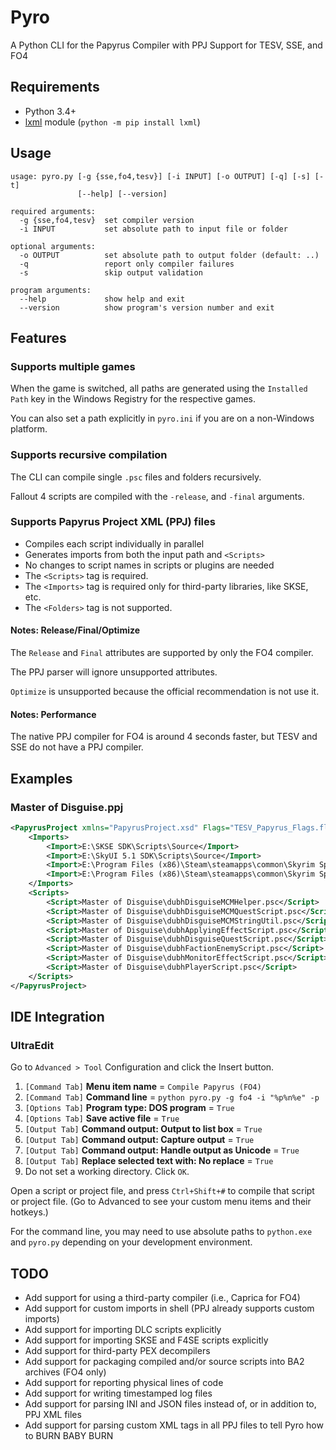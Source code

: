 # Pyro

A Python CLI for the Papyrus Compiler with PPJ Support for TESV, SSE, and FO4


## Requirements

* Python 3.4+
* [lxml](http://lxml.de/) module (`python -m pip install lxml`)


## Usage

```
usage: pyro.py [-g {sse,fo4,tesv}] [-i INPUT] [-o OUTPUT] [-q] [-s] [-t]
               [--help] [--version]

required arguments:
  -g {sse,fo4,tesv}  set compiler version
  -i INPUT           set absolute path to input file or folder

optional arguments:
  -o OUTPUT          set absolute path to output folder (default: ..)
  -q                 report only compiler failures
  -s                 skip output validation

program arguments:
  --help             show help and exit
  --version          show program's version number and exit
```

## Features

### Supports multiple games

When the game is switched, all paths are generated using the `Installed Path` key in the Windows Registry for the respective games.

You can also set a path explicitly in `pyro.ini` if you are on a non-Windows platform.
 

### Supports recursive compilation

The CLI can compile single `.psc` files and folders recursively.

Fallout 4 scripts are compiled with the `-release`, and `-final` arguments.
 

### Supports Papyrus Project XML (PPJ) files

* Compiles each script individually in parallel
* Generates imports from both the input path and `<Scripts>`
* No changes to script names in scripts or plugins are needed
* The `<Scripts>` tag is required.
* The `<Imports>` tag is required only for third-party libraries, like SKSE, etc.
* The `<Folders>` tag is not supported.

 
#### Notes: Release/Final/Optimize

The `Release` and `Final` attributes are supported by only the FO4 compiler.

The PPJ parser will ignore unsupported attributes.

`Optimize` is unsupported because the official recommendation is not use it.


#### Notes: Performance 

The native PPJ compiler for FO4 is around 4 seconds faster, but TESV and SSE do not have a PPJ compiler.


## Examples

### Master of Disguise.ppj

```xml
<PapyrusProject xmlns="PapyrusProject.xsd" Flags="TESV_Papyrus_Flags.flg" Output="E:\projects\skyrim\Master of Disguise - Special Edition\scripts">
	<Imports>
		<Import>E:\SKSE SDK\Scripts\Source</Import>
		<Import>E:\SkyUI 5.1 SDK\Scripts\Source</Import>
		<Import>E:\Program Files (x86)\Steam\steamapps\common\Skyrim Special Edition\Data\Scripts\Source\User</Import>
		<Import>E:\Program Files (x86)\Steam\steamapps\common\Skyrim Special Edition\Data\Scripts\Source\Base</Import>
	</Imports>
	<Scripts>
		<Script>Master of Disguise\dubhDisguiseMCMHelper.psc</Script>
		<Script>Master of Disguise\dubhDisguiseMCMQuestScript.psc</Script>
		<Script>Master of Disguise\dubhDisguiseMCMStringUtil.psc</Script>
		<Script>Master of Disguise\dubhApplyingEffectScript.psc</Script>
		<Script>Master of Disguise\dubhDisguiseQuestScript.psc</Script>
		<Script>Master of Disguise\dubhFactionEnemyScript.psc</Script>
		<Script>Master of Disguise\dubhMonitorEffectScript.psc</Script>
		<Script>Master of Disguise\dubhPlayerScript.psc</Script>
	</Scripts>
</PapyrusProject>
```


## IDE Integration

### UltraEdit

Go to `Advanced > Tool` Configuration and click the Insert button.

1. `[Command Tab]` **Menu item name** = `Compile Papyrus (FO4)`
2. `[Command Tab]` **Command line** = `python pyro.py -g fo4 -i "%p%n%e" -p`
3. `[Options Tab]` **Program type: DOS program** = `True`
4. `[Options Tab]` **Save active file** = `True`
5. `[Output Tab]` **Command output: Output to list box** = `True`
6. `[Output Tab]` **Command output: Capture output** = `True`
7. `[Output Tab]` **Command output: Handle output as Unicode** = `True`
8. `[Output Tab]` **Replace selected text with: No replace** = `True`
9. Do not set a working directory. Click `OK`.

Open a script or project file, and press `Ctrl+Shift+#` to compile that script or project file. (Go to Advanced to see your custom menu items and their hotkeys.)

For the command line, you may need to use absolute paths to `python.exe` and `pyro.py` depending on your development environment.


## TODO

- Add support for using a third-party compiler (i.e., Caprica for FO4)
- Add support for custom imports in shell (PPJ already supports custom imports)
- Add support for importing DLC scripts explicitly
- Add support for importing SKSE and F4SE scripts explicitly
- Add support for third-party PEX decompilers
- Add support for packaging compiled and/or source scripts into BA2 archives (FO4 only)
- Add support for reporting physical lines of code
- Add support for writing timestamped log files
- Add support for parsing INI and JSON files instead of, or in addition to, PPJ XML files
- Add support for parsing custom XML tags in all PPJ files to tell Pyro how to BURN BABY BURN
